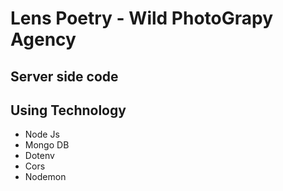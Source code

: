 # Lens Poetry - Wild PhotoGrapy Agency 

## Server side code

## Using Technology
- Node Js
- Mongo DB
- Dotenv 
- Cors
- Nodemon 